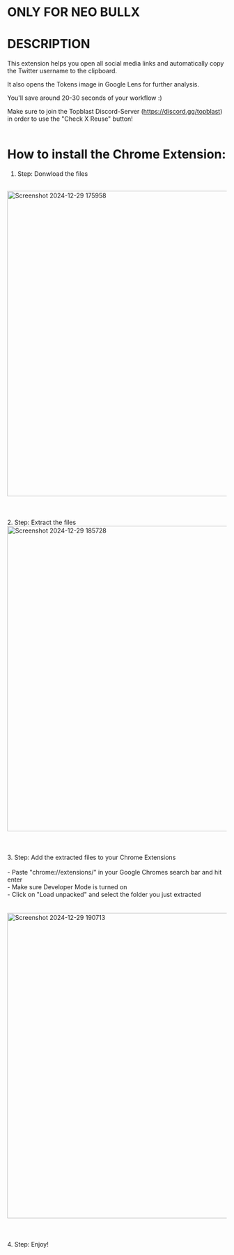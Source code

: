 # ONLY FOR NEO BULLX

# DESCRIPTION

This extension helps you open all social media links and automatically copy the Twitter username to the clipboard.

It also opens the Tokens image in Google Lens for further analysis.

You'll save around 20-30 seconds of your workflow :)

Make sure to join the Topblast Discord-Server (https://discord.gg/topblast) in order to use the "Check X Reuse" button!
<br>
<br>


# How to install the Chrome Extension:

1. Step: Donwload the files 
<br>
<img src="https://github.com/user-attachments/assets/676667fe-6db5-4419-9c61-ab3830ba2cb6" alt="Screenshot 2024-12-29 175958" width="700">
<br>
<br>
<br>
<br>
2. Step: Extract the files
<br>
<img src="https://github.com/user-attachments/assets/572ab2be-493b-4c2d-857e-225372d67aad" alt="Screenshot 2024-12-29 185728" width="700">
<br>
<br>
<br>
<br>
3. Step: Add the extracted files to your Chrome Extensions
<br>
<br>
- Paste "chrome://extensions/" in your Google Chromes search bar and hit enter<br>
- Make sure Developer Mode is turned on<br>
- Click on "Load unpacked" and select the folder you just extracted<br>
<br>
<br>
<img src="https://github.com/user-attachments/assets/3e39b231-f6bb-4024-9eeb-ae74c8bef33d" alt="Screenshot 2024-12-29 190713" width="700">
<br>
<br>
<br>
<br>
4. Step: Enjoy!
